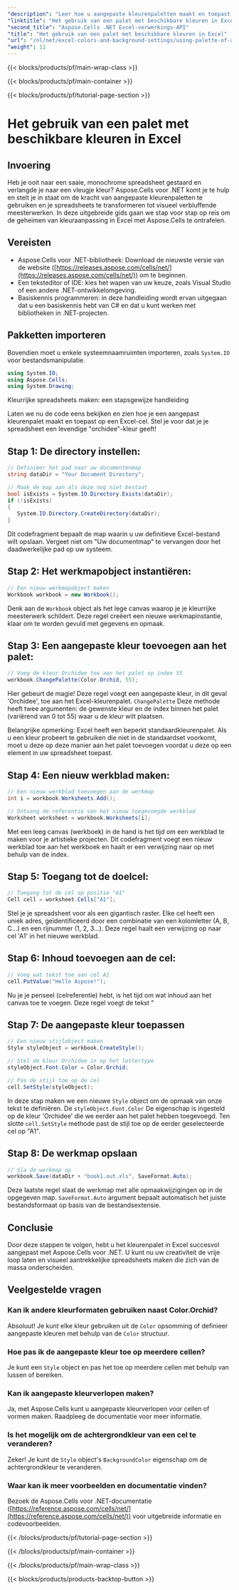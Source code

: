 ```yaml
---
"description": "Leer hoe u aangepaste kleurenpaletten maakt en toepast op uw Excel-spreadsheets met Aspose.Cells voor .NET. Verbeter de visuele aantrekkingskracht van uw gegevens met levendige kleuren en opmaakopties."
"linktitle": "Het gebruik van een palet met beschikbare kleuren in Excel"
"second_title": "Aspose.Cells .NET Excel-verwerkings-API"
"title": "Het gebruik van een palet met beschikbare kleuren in Excel"
"url": "/nl/net/excel-colors-and-background-settings/using-palette-of-available-colors/"
"weight": 11
---
```


{{< blocks/products/pf/main-wrap-class >}}

{{< blocks/products/pf/main-container >}}

{{< blocks/products/pf/tutorial-page-section >}}

# Het gebruik van een palet met beschikbare kleuren in Excel

## Invoering
Heb je ooit naar een saaie, monochrome spreadsheet gestaard en verlangde je naar een vleugje kleur? Aspose.Cells voor .NET komt je te hulp en stelt je in staat om de kracht van aangepaste kleurenpaletten te gebruiken en je spreadsheets te transformeren tot visueel verbluffende meesterwerken. In deze uitgebreide gids gaan we stap voor stap op reis om de geheimen van kleuraanpassing in Excel met Aspose.Cells te ontrafelen. 

## Vereisten

- Aspose.Cells voor .NET-bibliotheek: Download de nieuwste versie van de website ([https://releases.aspose.com/cells/net/](https://releases.aspose.com/cells/net/)) om te beginnen. 
- Een teksteditor of IDE: kies het wapen van uw keuze, zoals Visual Studio of een andere .NET-ontwikkelomgeving. 
- Basiskennis programmeren: in deze handleiding wordt ervan uitgegaan dat u een basiskennis hebt van C# en dat u kunt werken met bibliotheken in .NET-projecten.

## Pakketten importeren

Bovendien moet u enkele systeemnaamruimten importeren, zoals `System.IO` voor bestandsmanipulatie. 

```csharp
using System.IO;
using Aspose.Cells;
using System.Drawing;
```

Kleurrijke spreadsheets maken: een stapsgewijze handleiding

Laten we nu de code eens bekijken en zien hoe je een aangepast kleurenpalet maakt en toepast op een Excel-cel. Stel je voor dat je je spreadsheet een levendige "orchidee"-kleur geeft!

## Stap 1: De directory instellen:

```csharp
// Definieer het pad naar uw documentenmap
string dataDir = "Your Document Directory";

// Maak de map aan als deze nog niet bestaat
bool isExists = System.IO.Directory.Exists(dataDir);
if (!isExists)
{
   System.IO.Directory.CreateDirectory(dataDir);
}
```

Dit codefragment bepaalt de map waarin u uw definitieve Excel-bestand wilt opslaan. Vergeet niet om "Uw documentmap" te vervangen door het daadwerkelijke pad op uw systeem.

## Stap 2: Het werkmapobject instantiëren:

```csharp
// Een nieuw werkmapobject maken
Workbook workbook = new Workbook();
```

Denk aan de `Workbook` object als het lege canvas waarop je je kleurrijke meesterwerk schildert. Deze regel creëert een nieuwe werkmapinstantie, klaar om te worden gevuld met gegevens en opmaak.

## Stap 3: Een aangepaste kleur toevoegen aan het palet:

```csharp
// Voeg de kleur Orchidee toe aan het palet op index 55
workbook.ChangePalette(Color.Orchid, 55);
```

Hier gebeurt de magie! Deze regel voegt een aangepaste kleur, in dit geval 'Orchidee', toe aan het Excel-kleurenpalet. `ChangePalette` Deze methode heeft twee argumenten: de gewenste kleur en de index binnen het palet (variërend van 0 tot 55) waar u de kleur wilt plaatsen. 

Belangrijke opmerking: Excel heeft een beperkt standaardkleurenpalet. Als u een kleur probeert te gebruiken die niet in de standaardset voorkomt, moet u deze op deze manier aan het palet toevoegen voordat u deze op een element in uw spreadsheet toepast.

## Stap 4: Een nieuw werkblad maken:

```csharp
// Een nieuw werkblad toevoegen aan de werkmap
int i = workbook.Worksheets.Add();

// Ontvang de referentie van het nieuw toegevoegde werkblad
Worksheet worksheet = workbook.Worksheets[i];
```

Met een leeg canvas (werkboek) in de hand is het tijd om een werkblad te maken voor je artistieke projecten. Dit codefragment voegt een nieuw werkblad toe aan het werkboek en haalt er een verwijzing naar op met behulp van de index.

## Stap 5: Toegang tot de doelcel:

```csharp
// Toegang tot de cel op positie "A1"
Cell cell = worksheet.Cells["A1"];
```

Stel je je spreadsheet voor als een gigantisch raster. Elke cel heeft een uniek adres, geïdentificeerd door een combinatie van een kolomletter (A, B, C...) en een rijnummer (1, 2, 3...). Deze regel haalt een verwijzing op naar cel 'A1' in het nieuwe werkblad.

## Stap 6: Inhoud toevoegen aan de cel:

```csharp
// Voeg wat tekst toe aan cel A1
cell.PutValue("Hello Aspose!");
```

Nu je je penseel (celreferentie) hebt, is het tijd om wat inhoud aan het canvas toe te voegen. Deze regel voegt de tekst "

## Stap 7: De aangepaste kleur toepassen

```csharp
// Een nieuw stijlobject maken
Style styleObject = workbook.CreateStyle();

// Stel de kleur Orchidee in op het lettertype
styleObject.Font.Color = Color.Orchid;

// Pas de stijl toe op de cel
cell.SetStyle(styleObject);
```

In deze stap maken we een nieuwe `Style` object om de opmaak van onze tekst te definiëren. De `styleObject.Font.Color` De eigenschap is ingesteld op de kleur 'Orchidee' die we eerder aan het palet hebben toegevoegd. Ten slotte `cell.SetStyle` methode past de stijl toe op de eerder geselecteerde cel op "A1".

## Stap 8: De werkmap opslaan

```csharp
// Sla de werkmap op
workbook.Save(dataDir + "book1.out.xls", SaveFormat.Auto);
```

Deze laatste regel slaat de werkmap met alle opmaakwijzigingen op in de opgegeven map. `SaveFormat.Auto` argument bepaalt automatisch het juiste bestandsformaat op basis van de bestandsextensie.

## Conclusie

Door deze stappen te volgen, hebt u het kleurenpalet in Excel succesvol aangepast met Aspose.Cells voor .NET. U kunt nu uw creativiteit de vrije loop laten en visueel aantrekkelijke spreadsheets maken die zich van de massa onderscheiden. 

## Veelgestelde vragen

### Kan ik andere kleurformaten gebruiken naast Color.Orchid?
Absoluut! Je kunt elke kleur gebruiken uit de `Color` opsomming of definieer aangepaste kleuren met behulp van de `Color` structuur.

### Hoe pas ik de aangepaste kleur toe op meerdere cellen?
Je kunt een `Style` object en pas het toe op meerdere cellen met behulp van lussen of bereiken.

### Kan ik aangepaste kleurverlopen maken?
Ja, met Aspose.Cells kunt u aangepaste kleurverlopen voor cellen of vormen maken. Raadpleeg de documentatie voor meer informatie.

### Is het mogelijk om de achtergrondkleur van een cel te veranderen?
Zeker! Je kunt de `Style` object's `BackgroundColor` eigenschap om de achtergrondkleur te veranderen.

### Waar kan ik meer voorbeelden en documentatie vinden?
Bezoek de Aspose.Cells voor .NET-documentatie ([https://reference.aspose.com/cells/net/](https://reference.aspose.com/cells/net/)) voor uitgebreide informatie en codevoorbeelden.

{{< /blocks/products/pf/tutorial-page-section >}}

{{< /blocks/products/pf/main-container >}}

{{< /blocks/products/pf/main-wrap-class >}}

{{< blocks/products/products-backtop-button >}}